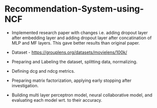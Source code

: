 # Recommendation-System-using-NCF

- Implemented research paper with changes i.e. adding dropout layer after embedding layer and adding dropout layer after concatination of 
  MLP and MF layers. This gave better results than original paper.

- Dataset - https://grouplens.org/datasets/movielens/100k/
- Preparing and Labeling the dataset, splitting data, normalizing.
- Defining dcg and ndcg metrics.
- Preparing matrix factorization, applying early stopping after investigation.
- Building multi layer perceptron model, neural collaborative model, and evaluating each model wrt. to their accuracy.

